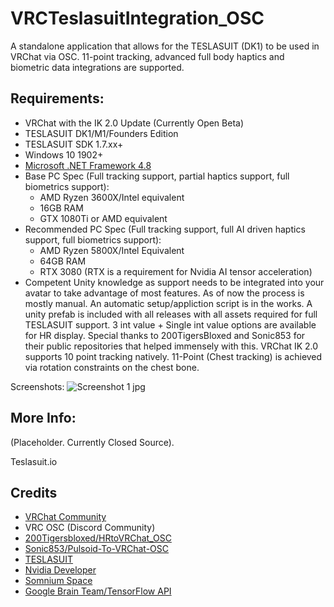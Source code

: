 # VRCTeslasuitIntegration_OSC
A standalone application that allows for the TESLASUIT (DK1) to be used in VRChat via OSC. 11-point tracking, advanced full body haptics and biometric data integrations are supported. 

## Requirements:

- VRChat with the IK 2.0 Update (Currently Open Beta)
- TESLASUIT DK1/M1/Founders Edition
- TESLASUIT SDK 1.7.xx+
- Windows 10 1902+
- [Microsoft .NET Framework 4.8](https://dotnet.microsoft.com/en-us/download/dotnet-framework/net48)
- Base PC Spec (Full tracking support, partial haptics support, full biometrics support):
  - AMD Ryzen 3600X/Intel equivalent
  - 16GB RAM
  - GTX 1080Ti or AMD equivalent
- Recommended PC Spec (Full tracking support, full AI driven haptics support, full biometrics support):
  - AMD Ryzen 5800X/Intel Equivalent
  - 64GB RAM
  - RTX 3080 (RTX is a requirement for Nvidia AI tensor acceleration)
- Competent Unity knowledge as support needs to be integrated into your avatar to take advantage of most features. As of now the process is mostly manual. An automatic setup/appliction script is in the works. A unity prefab is included with all releases with all assets required for full TESLASUIT support. 3 int value + Single int value options are available for HR display. Special thanks to 200TigersBloxed and Sonic853 for their public repositories that helped immensely with this. VRChat IK 2.0 supports 10 point tracking natively. 11-Point (Chest tracking) is achieved via rotation constraints on the chest bone.

Screenshots:
![Screenshot 1 jpg](https://user-images.githubusercontent.com/97592971/161565667-9ed49080-2d13-4bad-aacf-3453c04d7200.png)

## More Info:

(Placeholder. Currently Closed Source).

Teslasuit.io

## Credits

* [VRChat Community](https://github.com/vrchat-community)
* VRC OSC (Discord Community)
* [200Tigersbloxed/HRtoVRChat_OSC](https://github.com/200Tigersbloxed/HRtoVRChat_OSC)
* [Sonic853/Pulsoid-To-VRChat-OSC](https://github.com/Sonic853/Pulsoid-to-VRChat-OSC)
* [TESLASUIT](https://www.teslasuit.io/)
* [Nvidia Developer](https://developer.nvidia.com)
* [Somnium Space](https://somniumspace.com/)
* [Google Brain Team/TensorFlow API](https://www.tensorflow.org)
